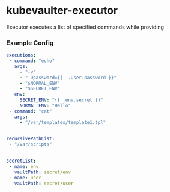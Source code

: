 # kubevaulter-executor
 
Executor executes a list of specified commands while providing

 
 ### Example Config
 ```yaml
executions:
  - command: "echo"
    args:
      - "-v"
      - "-Dpassword={{- .user.password }}"
      - "$NORMAL_ENV"
      - "$SECRET_ENV"
    env:
      SECRET_ENV: "{{ .env.secret }}"
      NORMAL_ENV: "Hello"
  - command: "cat"   
    args: 
      - "/var/templates/template1.tpl"
      

recursivePathList:
  - "/var/scripts"  
   

secretList:
  - name: env
    vaultPath: secret/env
  - name: user
    vaultPath: secret/user
```